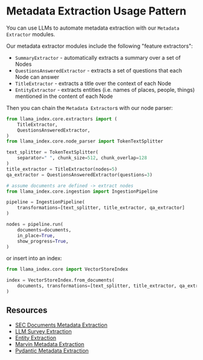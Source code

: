 # Metadata Extraction Usage Pattern

You can use LLMs to automate metadata extraction with our `Metadata Extractor` modules.

Our metadata extractor modules include the following "feature extractors":

- `SummaryExtractor` - automatically extracts a summary over a set of Nodes
- `QuestionsAnsweredExtractor` - extracts a set of questions that each Node can answer
- `TitleExtractor` - extracts a title over the context of each Node
- `EntityExtractor` - extracts entities (i.e. names of places, people, things) mentioned in the content of each Node

Then you can chain the `Metadata Extractor`s with our node parser:

```python
from llama_index.core.extractors import (
    TitleExtractor,
    QuestionsAnsweredExtractor,
)
from llama_index.core.node_parser import TokenTextSplitter

text_splitter = TokenTextSplitter(
    separator=" ", chunk_size=512, chunk_overlap=128
)
title_extractor = TitleExtractor(nodes=5)
qa_extractor = QuestionsAnsweredExtractor(questions=3)

# assume documents are defined -> extract nodes
from llama_index.core.ingestion import IngestionPipeline

pipeline = IngestionPipeline(
    transformations=[text_splitter, title_extractor, qa_extractor]
)

nodes = pipeline.run(
    documents=documents,
    in_place=True,
    show_progress=True,
)
```

or insert into an index:

```python
from llama_index.core import VectorStoreIndex

index = VectorStoreIndex.from_documents(
    documents, transformations=[text_splitter, title_extractor, qa_extractor]
)
```

## Resources

- [SEC Documents Metadata Extraction](../../examples/metadata_extraction/MetadataExtractionSEC.ipynb)
- [LLM Survey Extraction](../../examples/metadata_extraction/MetadataExtraction_LLMSurvey.ipynb)
- [Entity Extraction](../../examples/metadata_extraction/EntityExtractionClimate.ipynb)
- [Marvin Metadata Extraction](../../examples/metadata_extraction/MarvinMetadataExtractorDemo.ipynb)
- [Pydantic Metadata Extraction](../../examples/metadata_extraction/PydanticExtractor.ipynb)
